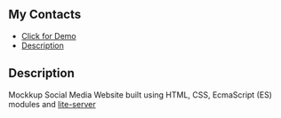 ## My Contacts
 
- [Click for Demo](https://moorebarrett-jodiann.github.io/fakebook/)
- [Description](#description)

## Description

Mockkup Social Media Website built using HTML, CSS, EcmaScript (ES) modules and [lite-server](https://www.npmjs.com/package/light-server)